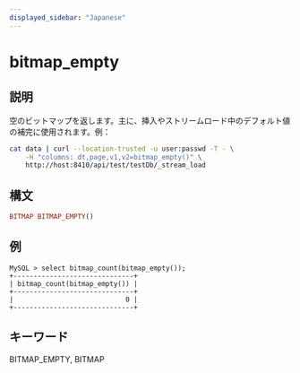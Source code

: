 ```yaml
---
displayed_sidebar: "Japanese"
---
```


# bitmap_empty

## 説明

空のビットマップを返します。主に、挿入やストリームロード中のデフォルト値の補完に使用されます。例：

```bash
cat data | curl --location-trusted -u user:passwd -T - \
    -H "columns: dt,page,v1,v2=bitmap_empty()" \
    http://host:8410/api/test/testDb/_stream_load
```

## 構文

```Haskell
BITMAP BITMAP_EMPTY()
```

## 例

```Plain Text
MySQL > select bitmap_count(bitmap_empty());
+------------------------------+
| bitmap_count(bitmap_empty()) |
+------------------------------+
|                            0 |
+------------------------------+
```

## キーワード

BITMAP_EMPTY, BITMAP